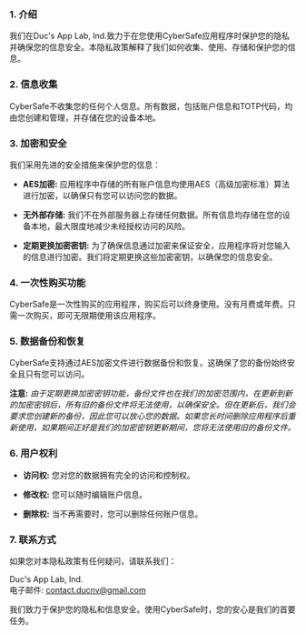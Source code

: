 ### **1. 介绍**

我们在Duc's App Lab, Ind.致力于在您使用CyberSafe应用程序时保护您的隐私并确保您的信息安全。本隐私政策解释了我们如何收集、使用、存储和保护您的信息。

### **2. 信息收集**

CyberSafe不收集您的任何个人信息。所有数据，包括账户信息和TOTP代码，均由您创建和管理，并存储在您的设备本地。

### **3. 加密和安全**

我们采用先进的安全措施来保护您的信息：

- **AES加密:** 应用程序中存储的所有账户信息均使用AES（高级加密标准）算法进行加密，以确保只有您可以访问您的数据。

- **无外部存储:** 我们不在外部服务器上存储任何数据。所有信息均存储在您的设备本地，最大限度地减少未经授权访问的风险。

- **定期更换加密密钥:** 为了确保信息通过加密来保证安全，应用程序将对您输入的信息进行加密。我们将定期更换这些加密密钥，以确保您的信息安全。

### **4. 一次性购买功能**

CyberSafe是一次性购买的应用程序，购买后可以终身使用。没有月费或年费。只需一次购买，即可无限期使用该应用程序。

### **5. 数据备份和恢复**

CyberSafe支持通过AES加密文件进行数据备份和恢复。这确保了您的备份始终安全且只有您可以访问。

 **注意:** _由于定期更换加密密钥功能，备份文件也在我们的加密范围内，在更新到新的加密密钥后，所有旧的备份文件将无法使用，以确保安全。但在更新后，我们会要求您创建新的备份，因此您可以放心您的数据。如果您长时间删除应用程序后重新使用，如果期间正好是我们的加密密钥更新期间，您将无法使用旧的备份文件。_


### **6. 用户权利**

- **访问权:** 您对您的数据拥有完全的访问和控制权。

- **修改权:** 您可以随时编辑账户信息。

- **删除权:** 当不再需要时，您可以删除任何账户信息。

### **7. 联系方式**

如果您对本隐私政策有任何疑问，请联系我们：

Duc's App Lab, Ind.\
电子邮件: <contact.ducnv@gmail.com>

我们致力于保护您的隐私和信息安全。使用CyberSafe时，您的安心是我们的首要任务。
